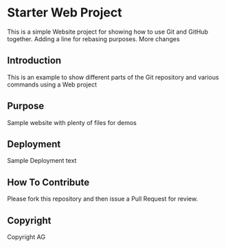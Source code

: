 # Starter Web Project

This is a simple Website project for showing how to use Git and GitHub together.
Adding a line for rebasing purposes.
More changes

## Introduction

This is an example to show different parts of the Git repository and various commands using a Web project

## Purpose

Sample website with plenty of files for demos

## Deployment

Sample Deployment text

## How To Contribute

Please fork this repository and then issue a Pull Request for review.

## Copyright

Copyright AG
